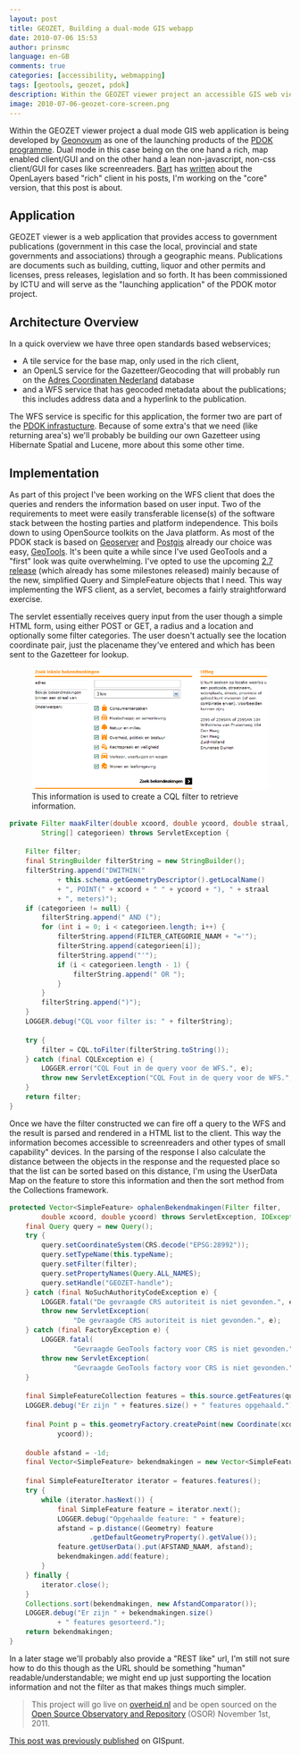 ```yaml
---
layout: post
title: GEOZET, Building a dual-mode GIS webapp
date: 2010-07-06 15:53
author: prinsmc
language: en-GB
comments: true
categories: [accessibility, webmapping]
tags: [geotools, geozet, pdok]
description: Within the GEOZET viewer project an accessible GIS web viewer is being developed by Geonovum as one of the launching products of the PDOK programme.
image: 2010-07-06-geozet-core-screen.png
---
```


Within the GEOZET viewer project a dual mode GIS web application is being developed by 
[Geonovum](http://www.geonovum.nl/) as one of the launching products of the 
[PDOK programme](http://www.geonovum.nl/dossiers/pdok).
Dual mode in this case being on the one hand a rich, map enabled client/GUI and on the other hand a 
lean non-javascript, non-css client/GUI for cases like screenreaders.
[Bart](http://www.osgis.nl/index.htm) has [written](http://osgisjs.blogspot.com/) about the 
OpenLayers based "rich" client in his posts, I'm working on the "core" version, that this post is 
about.

## Application

GEOZET viewer is a web application that provides access to government publications (government in 
this case the local, provincial and state governments and associations) through a geographic means. 
Publications are documents such as building, cutting, liquor and other permits and licenses, 
press releases, legislation and so forth. It has been commissioned by ICTU and will serve as 
the "launching application" of the PDOK motor project.

## Architecture Overview

In a quick overview we have three open standards based webservices;

  - A tile service for the base map, only used in the rich client,
  - an OpenLS service for the Gazetteer/Geocoding that will probably run on the 
        [Adres Coordinaten Nederland](http://www.kadaster.nl/web/artikel/productartikel/Adrescoordinaten-Nederland.htm) database
  - and a WFS service that has geocoded metadata about the publications; this includes 
        address data and a hyperlink to the publication.

The WFS service is specific for this application, the former two are part of the 
[PDOK infrastucture](http://www.geonovum.nl/nieuws/pdok/update-van-stand-van-zaken-binnen-pdok). 
Because of some extra's that we need (like returning area's) we'll probably be building our own 
Gazetteer using Hibernate Spatial and Lucene, more about this some other time.

## Implementation

As part of this project I've been working on the WFS client that does the queries and renders 
the information based on user input. Two of the requirements to meet were easily transferable 
license(s) of the software stack between the hosting parties and platform independence. 
This boils down to using OpenSource toolkits on the Java platform. As most of the PDOK stack 
is based on [Geoserver](http://geoserver.org/) and 
[Postgis](http://postgis.refractions.net/) already our choice was easy, [GeoTools](http://geotools.org/).
It's been quite a while since I've used GeoTools and a "first" look was quite overwhelming.
I've opted to use the upcoming [2.7 
release](http://docs.codehaus.org/display/GEOTOOLS/Upgrade+to+2.7)
(which already has some milestones released) mainly because of the new, simplified 
Query and SimpleFeature objects that I need. This way implementing the WFS client, as a servlet, 
becomes a fairly straightforward exercise.

The servlet essentially receives query input from the user though a simple HTML form, 
using either POST or GET, a radius and a location and optionally some filter categories. 
The user doesn't actually see the location coordinate pair, just the placename they've 
entered and which has been sent to the Gazetteer for lookup.

<figure>
  <img src="/img/2010-07-06-geozet-core-screen.png" alt="User input form for GEOZET viewer">
  <figcaption>This information is used to create a CQL filter to retrieve information.</figcaption>
</figure>

```java
private Filter maakFilter(double xcoord, double ycoord, double straal,
		String[] categorieen) throws ServletException {

	Filter filter;
	final StringBuilder filterString = new StringBuilder();
	filterString.append("DWITHIN("
			+ this.schema.getGeometryDescriptor().getLocalName()
			+ ", POINT(" + xcoord + " " + ycoord + "), " + straal
			+ ", meters)");
	if (categorieen != null) {
		filterString.append(" AND (");
		for (int i = 0; i < categorieen.length; i++) {
			filterString.append(FILTER_CATEGORIE_NAAM + "='");
			filterString.append(categorieen[i]);
			filterString.append("'");
			if (i < categorieen.length - 1) {
				filterString.append(" OR ");
			}
		}
		filterString.append(")");
	}
	LOGGER.debug("CQL voor filter is: " + filterString);

	try {
		filter = CQL.toFilter(filterString.toString());
	} catch (final CQLException e) {
		LOGGER.error("CQL Fout in de query voor de WFS.", e);
		throw new ServletException("CQL Fout in de query voor de WFS.", e);
	}
	return filter;
}
```

Once we have the filter constructed we can fire off a query to the WFS and the result is parsed 
and rendered in a HTML list to the client. This way the information becomes accessible to 
screenreaders and other types of small capability" devices. In the parsing of the response 
I also calculate the distance between the objects in the response and the requested place 
so that the list can be sorted based on this distance, I'm using the UserData Map on the feature 
to store this information and then the sort method from the Collections framework.

```java
protected Vector<SimpleFeature> ophalenBekendmakingen(Filter filter,
		double xcoord, double ycoord) throws ServletException, IOException {
	final Query query = new Query();
	try {
		query.setCoordinateSystem(CRS.decode("EPSG:28992"));
		query.setTypeName(this.typeName);
		query.setFilter(filter);
		query.setPropertyNames(Query.ALL_NAMES);
		query.setHandle("GEOZET-handle");
	} catch (final NoSuchAuthorityCodeException e) {
		LOGGER.fatal("De gevraagde CRS autoriteit is niet gevonden.", e);
		throw new ServletException(
				"De gevraagde CRS autoriteit is niet gevonden.", e);
	} catch (final FactoryException e) {
		LOGGER.fatal(
				"Gevraagde GeoTools factory voor CRS is niet gevonden.", e);
		throw new ServletException(
				"Gevraagde GeoTools factory voor CRS is niet gevonden.", e);
	}

	final SimpleFeatureCollection features = this.source.getFeatures(query);
	LOGGER.debug("Er zijn " + features.size() + " features opgehaald.");

	final Point p = this.geometryFactory.createPoint(new Coordinate(xcoord,
			ycoord));

	double afstand = -1d;
	final Vector<SimpleFeature> bekendmakingen = new Vector<SimpleFeature>();

	final SimpleFeatureIterator iterator = features.features();
	try {
		while (iterator.hasNext()) {
			final SimpleFeature feature = iterator.next();
			LOGGER.debug("Opgehaalde feature: " + feature);
			afstand = p.distance((Geometry) feature
					.getDefaultGeometryProperty().getValue());
			feature.getUserData().put(AFSTAND_NAAM, afstand);
			bekendmakingen.add(feature);
		}
	} finally {
		iterator.close();
	}
	Collections.sort(bekendmakingen, new AfstandComparator());
	LOGGER.debug("Er zijn " + bekendmakingen.size()
			+ " features gesorteerd.");
	return bekendmakingen;
}
```

In a later stage we'll probably also provide a "REST like" url, I'm still not sure how to 
do this though as the URL should be something "human" readable/understandable; we might end up 
just supporting the location information and not the filter as that makes things much simpler.

> This project will go live on [overheid.nl](http://www.overheid.nl/) and be 
open sourced on the [Open Source Observatory and Repository](http://www.osor.eu/) (OSOR) 
November 1st, 2011.

[This post was previously published](http://gispunt.wordpress.com/2010/07/06/geozet-building-a-dual-mode-gis-webapp/) 
on GISpunt.

